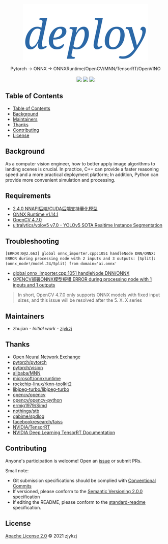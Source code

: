 <!-- <div align="right">
  Language:
    🇺🇸
  <a title="Chinese" href="./README.zh-CN.md">🇨🇳</a>
</div> -->

 <div align="center"><a title="" href="git@github.com:zjykzj/onnx.git"><img align="center" src="./assets/logos/deploy.svg"></a></div>

<p align="center">
  Pytorch -> ONNX -> ONNXRuntime/OpenCV/MNN/TensorRT/OpenVINO
<br>
<br>
  <a href="https://github.com/RichardLitt/standard-readme"><img src="https://img.shields.io/badge/standard--readme-OK-green.svg?style=flat-square"></a>
  <a href="https://conventionalcommits.org"><img src="https://img.shields.io/badge/Conventional%20Commits-1.0.0-yellow.svg"></a>
  <a href="http://commitizen.github.io/cz-cli/"><img src="https://img.shields.io/badge/commitizen-friendly-brightgreen.svg"></a>
</p>

## Table of Contents

- [Table of Contents](#table-of-contents)
- [Background](#background)
- [Maintainers](#maintainers)
- [Thanks](#thanks)
- [Contributing](#contributing)
- [License](#license)

## Background

As a computer vision engineer, how to better apply image algorithms to landing scenes is crucial. In practice, C++ can provide a faster reasoning speed and a more practical deployment platform; In addition, Python can provide more convenient simulation and processing.

## Requirements

* [2.4.0 NNAPI后端/CUDA后端支持量化模型](https://github.com/alibaba/MNN/releases/tag/2.4.0)
* [ONNX Runtime v1.14.1](https://github.com/microsoft/onnxruntime/releases/tag/v1.14.1)
* [OpenCV 4.7.0](https://github.com/opencv/opencv/releases/tag/4.7.0)
* [ultralytics/yolov5 v7.0 - YOLOv5 SOTA Realtime Instance Segmentation](https://github.com/ultralytics/yolov5/releases/tag/v7.0)

## Troubleshooting

```text
[ERROR:0@2.663] global onnx_importer.cpp:1051 handleNode DNN/ONNX: ERROR during processing node with 2 inputs and 3 outputs: [Split]:(onnx_node!/model.24/Split) from domain='ai.onnx'
```

* [global onnx_importer.cpp:1051 handleNode DNN/ONNX](https://github.com/opencv/opencv/issues/23227)
* [OPENCV部署ONNX模型报错 ERROR during processing node with 1 inputs and 1 outputs](https://ask.csdn.net/questions/7795689)

>In short, OpenCV 4.7.0 only supports ONNX models with fixed input sizes, and this issue will be resolved after the 5. X. X series

## Maintainers

* zhujian - *Initial work* - [zjykzj](https://github.com/zjykzj)

## Thanks

* [Open Neural Network Exchange](https://onnx.ai/)
* [pytorch/pytorch](https://github.com/pytorch/pytorch)
* [pytorch/vision](https://github.com/pytorch/vision)
* [alibaba/MNN](https://github.com/alibaba/MNN)
* [microsoft/onnxruntime](https://github.com/microsoft/onnxruntime)
* [rockchip-linux/rknn-toolkit2](https://github.com/rockchip-linux/rknn-toolkit2)
* [libjpeg-turbo/libjpeg-turbo](https://github.com/libjpeg-turbo/libjpeg-turbo)
* [opencv/opencv](https://github.com/search?q=opencv)
* [opencv/opencv-python](https://github.com/opencv/opencv-python)
* [ermig1979/Simd](https://github.com/ermig1979/Simd)
* [nothings/stb](https://github.com/nothings/stb)
* [gabime/spdlog](https://github.com/gabime/spdlog)
* [facebookresearch/faiss](https://github.com/facebookresearch/faiss)
* [NVIDIA/TensorRT](https://github.com/NVIDIA/TensorRT/tree/release/8.6/quickstart)
* [NVIDIA Deep Learning TensorRT Documentation](https://docs.nvidia.com/deeplearning/tensorrt/quick-start-guide/index.html#install)


## Contributing

Anyone's participation is welcome! Open an [issue](https://github.com/zjykzj/onnx/issues) or submit PRs.

Small note:

* Git submission specifications should be complied
  with [Conventional Commits](https://www.conventionalcommits.org/en/v1.0.0-beta.4/)
* If versioned, please conform to the [Semantic Versioning 2.0.0](https://semver.org) specification
* If editing the README, please conform to the [standard-readme](https://github.com/RichardLitt/standard-readme)
  specification.

## License

[Apache License 2.0](LICENSE) © 2021 zjykzj